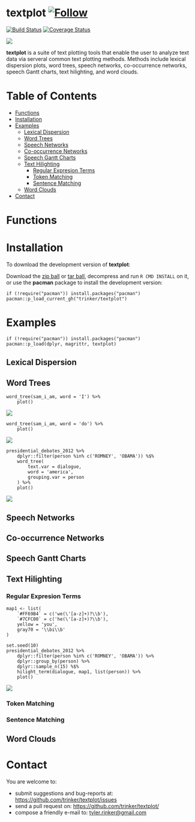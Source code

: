 textplot   [![Follow](https://img.shields.io/twitter/follow/tylerrinker.svg?style=social)](https://twitter.com/intent/follow?screen_name=tylerrinker)
============


[![Build
Status](https://travis-ci.org/trinker/textplot.svg?branch=master)](https://travis-ci.org/trinker/textplot)
[![Coverage
Status](https://coveralls.io/repos/trinker/textplot/badge.svg?branch=master)](https://coveralls.io/r/trinker/textplot?branch=master)

![](tools/textplot_logo/r_textplot.png)

**textplot** is a suite of text plotting tools that enable the user to
analyze text data via serveral common text plotting methods. Methods
include lexical dispersion plots, word trees, speech networks,
co-occurrence networks, speech Gantt charts, text hilighting, and word
clouds.


Table of Contents
============

-   [Functions](#functions)
-   [Installation](#installation)
-   [Examples](#examples)
    -   [Lexical Dispersion](#lexical-dispersion)
    -   [Word Trees](#word-trees)
    -   [Speech Networks](#speech-networks)
    -   [Co-occurrence Networks](#co-occurrence-networks)
    -   [Speech Gantt Charts](#speech-gantt-charts)
    -   [Text Hilighting](#text-hilighting)
        -   [Regular Expresion Terms](#regular-expresion-terms)
        -   [Token Matching](#token-matching)
        -   [Sentence Matching](#sentence-matching)
    -   [Word Clouds](#word-clouds)
-   [Contact](#contact)

Functions
============


Installation
============

To download the development version of **textplot**:

Download the [zip
ball](https://github.com/trinker/textplot/zipball/master) or [tar
ball](https://github.com/trinker/textplot/tarball/master), decompress
and run `R CMD INSTALL` on it, or use the **pacman** package to install
the development version:

    if (!require("pacman")) install.packages("pacman")
    pacman::p_load_current_gh("trinker/textplot")

Examples
========

    if (!require("pacman")) install.packages("pacman")
    pacman::p_load(dplyr, magrittr, textplot)

Lexical Dispersion
------------------

Word Trees
----------

    word_tree(sam_i_am, word = 'I') %>%
        plot()

![](tools/figure/wordtree_1.png)

    word_tree(sam_i_am, word = 'do') %>%
        plot()

![](tools/figure/wordtree_2.png)

    presidential_debates_2012 %>%
        dplyr::filter(person %in% c('ROMNEY', 'OBAMA')) %$%
        word_tree(
            text.var = dialogue, 
            word = 'america', 
            grouping.var = person
        ) %>%
        plot()

![](tools/figure/wordtree_3.png)

Speech Networks
---------------

Co-occurrence Networks
----------------------

Speech Gantt Charts
-------------------

Text Hilighting
---------------

### Regular Expresion Terms

    map1 <- list(
        `#FF69B4` = c('we(\'[a-z]+)?\\b'),
        `#7CFC00` = c('he(\'[a-z]+)?\\b'),
        yellow = 'you',
        gray70 = '\\bi\\b'
    )

    set.seed(10)
    presidential_debates_2012 %>%
        dplyr::filter(person %in% c('ROMNEY', 'OBAMA')) %>%
        dplyr::group_by(person) %>%
        dplyr::sample_n(15) %$%
        hilight_term(dialogue, map1, list(person)) %>%
        plot()

![](tools/figure/hilight_1.png)

### Token Matching

### Sentence Matching

Word Clouds
-----------

Contact
=======

You are welcome to:    
- submit suggestions and bug-reports at: <https://github.com/trinker/textplot/issues>    
- send a pull request on: <https://github.com/trinker/textplot/>    
- compose a friendly e-mail to: <tyler.rinker@gmail.com>    
